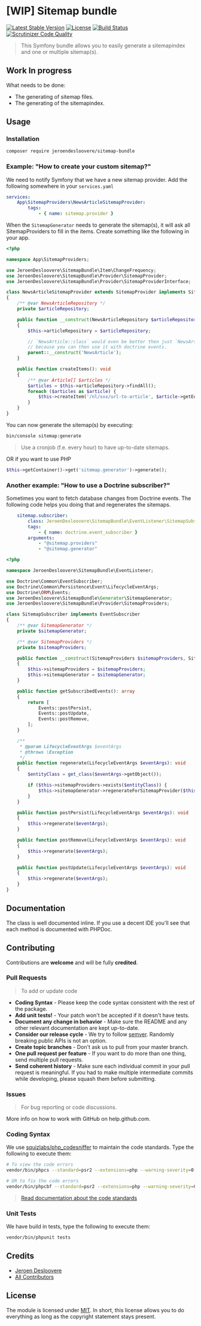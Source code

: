 # [WIP] Sitemap bundle

[![Latest Stable Version](http://img.shields.io/packagist/v/jeroendesloovere/sitemap-bundle.svg)](https://packagist.org/packages/jeroendesloovere/sitemap-bundle)
[![License](http://img.shields.io/badge/license-MIT-lightgrey.svg)](https://github.com/jeroendesloovere/sitemap-bundle/blob/master/LICENSE)
[![Build Status](https://travis-ci.org/jeroendesloovere/sitemap-bundle.svg)](https://travis-ci.org/jeroendesloovere/sitemap-bundle)
[![Scrutinizer Code Quality](https://scrutinizer-ci.com/g/jeroendesloovere/sitemap-bundle/badges/quality-score.png)](https://scrutinizer-ci.com/g/jeroendesloovere/sitemap-bundle/)

> This Symfony bundle allows you to easily generate a sitemapindex and one or multiple sitemap(s).

## Work In progress

What needs to be done:
* The generating of sitemap files.
* The generating of the sitemapindex.

## Usage

### Installation

```bash
composer require jeroendesloovere/sitemap-bundle
```

### Example: "How to create your custom sitemap?"

We need to notify Symfony that we have a new sitemap provider.
Add the following somewhere in your `services.yaml`
```yaml
services:
    App\SitemapProviders\NewsArticleSitemapProvider:
        tags:
            - { name: sitemap.provider }
```

When the `SitemapGenerator` needs to generate the sitemap(s),
it will ask all SitemapProviders to fill in the items.
Create something like the following in your app.
```php
<?php

namespace App\SitemapProviders;

use JeroenDesloovere\SitemapBundle\Item\ChangeFrequency;
use JeroenDesloovere\SitemapBundle\Provider\SitemapProvider;
use JeroenDesloovere\SitemapBundle\Provider\SitemapProviderInterface;

class NewsArticleSitemapProvider extends SitemapProvider implements SitemapProviderInterface
{
    /** @var NewsArticleRepository */
    private $articleRepository;

    public function __construct(NewsArticleRepository $articleRepository)
    {
        $this->articleRepository = $articleRepository;

        // `NewsArticle::class` would even be better then just `NewsArticle`
        // because you can then use it with doctrine events.
        parent::__construct('NewsArticle');
    }

    public function createItems(): void
    {
        /** @var Article[] $articles */
        $articles = $this->articleRepository->findAll();
        foreach ($articles as $article) {
            $this->createItem('/nl/xxx/url-to-article', $article->getEditedOn(), ChangeFrequency::monthly());
        }
    }
}
```

You can now generate the sitemap(s) by executing:
```bash
bin/console sitemap:generate
```
> Use a cronjob (f.e. every hour) to have up-to-date sitemaps.

OR if you want to use PHP
```php
$this->getContainer()->get('sitemap.generator')->generate();
```

### Another example: "How to use a Doctrine subscriber?"

Sometimes you want to fetch database changes from Doctrine events.
The following code helps you doing that and regenerates the sitemaps.

```yaml
    sitemap.subscriber:
        class: JeroenDesloovere\SitemapBundle\EventListener\SitemapSubscriber
        tags:
            - { name: doctrine.event_subscriber }
        arguments:
            - "@sitemap.providers"
            - "@sitemap.generator"
```

```php
<?php

namespace JeroenDesloovere\SitemapBundle\EventListener;

use Doctrine\Common\EventSubscriber;
use Doctrine\Common\Persistence\Event\LifecycleEventArgs;
use Doctrine\ORM\Events;
use JeroenDesloovere\SitemapBundle\Generator\SitemapGenerator;
use JeroenDesloovere\SitemapBundle\Provider\SitemapProviders;

class SitemapSubscriber implements EventSubscriber
{
    /** @var SitemapGenerator */
    private $sitemapGenerator;

    /** @var SitemapProviders */
    private $sitemapProviders;

    public function __construct(SitemapProviders $sitemapProviders, SitemapGenerator $sitemapGenerator)
    {
        $this->sitemapProviders = $sitemapProviders;
        $this->sitemapGenerator = $sitemapGenerator;
    }

    public function getSubscribedEvents(): array
    {
        return [
            Events::postPersist,
            Events::postUpdate,
            Events::postRemove,
        ];
    }

    /**
     * @param LifecycleEventArgs $eventArgs
     * @throws \Exception
     */
    public function regenerate(LifecycleEventArgs $eventArgs): void
    {
        $entityClass = get_class($eventArgs->getObject());

        if ($this->sitemapProviders->exists($entityClass)) {
            $this->sitemapGenerator->regenerateForSitemapProvider($this->sitemapProviders->get($entityClass));
        }
    }

    public function postPersist(LifecycleEventArgs $eventArgs): void
    {
        $this->regenerate($eventArgs);
    }

    public function postRemove(LifecycleEventArgs $eventArgs): void
    {
        $this->regenerate($eventArgs);
    }

    public function postUpdate(LifecycleEventArgs $eventArgs): void
    {
        $this->regenerate($eventArgs);
    }
}
```

## Documentation

The class is well documented inline. If you use a decent IDE you'll see that each method is documented with PHPDoc.

## Contributing

Contributions are **welcome** and will be fully **credited**.

### Pull Requests

> To add or update code

- **Coding Syntax** - Please keep the code syntax consistent with the rest of the package.
- **Add unit tests!** - Your patch won't be accepted if it doesn't have tests.
- **Document any change in behavior** - Make sure the README and any other relevant documentation are kept up-to-date.
- **Consider our release cycle** - We try to follow [semver](http://semver.org/). Randomly breaking public APIs is not an option.
- **Create topic branches** - Don't ask us to pull from your master branch.
- **One pull request per feature** - If you want to do more than one thing, send multiple pull requests.
- **Send coherent history** - Make sure each individual commit in your pull request is meaningful. If you had to make multiple intermediate commits while developing, please squash them before submitting.

### Issues

> For bug reporting or code discussions.

More info on how to work with GitHub on help.github.com.

### Coding Syntax

We use [squizlabs/php_codesniffer](https://packagist.org/packages/squizlabs/php_codesniffer) to maintain the code standards.
Type the following to execute them:
```bash
# To view the code errors
vendor/bin/phpcs --standard=psr2 --extensions=php --warning-severity=0 --report=full "src"

# OR to fix the code errors
vendor/bin/phpcbf --standard=psr2 --extensions=php --warning-severity=0 --report=full "src"
```
> [Read documentation about the code standards](https://github.com/squizlabs/PHP_CodeSniffer/wiki)

### Unit Tests

We have build in tests, type the following to execute them:
```bash
vendor/bin/phpunit tests
```

## Credits

- [Jeroen Desloovere](https://github.com/jeroendesloovere)
- [All Contributors](https://github.com/jeroendesloovere/sitemap-bundle/contributors)

## License

The module is licensed under [MIT](./LICENSE.md). In short, this license allows you to do everything as long as the copyright statement stays present.
